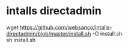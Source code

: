 # intalls directadmin
wget https://github.com/websanco/intalls-directadmin/blob/master/install.sh -O install.sh  
sh install.sh  
